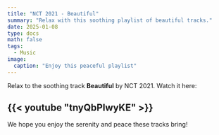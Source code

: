 ```yaml
---
title: "NCT 2021 - Beautiful"
summary: "Relax with this soothing playlist of beautiful tracks."
date: 2025-01-08
type: docs
math: false
tags:
  - Music
image:
  caption: "Enjoy this peaceful playlist"
---
```


Relax to the soothing track **Beautiful** by NCT 2021. Watch it here:

## {{< youtube "tnyQbPIwyKE" >}}

We hope you enjoy the serenity and peace these tracks bring!

